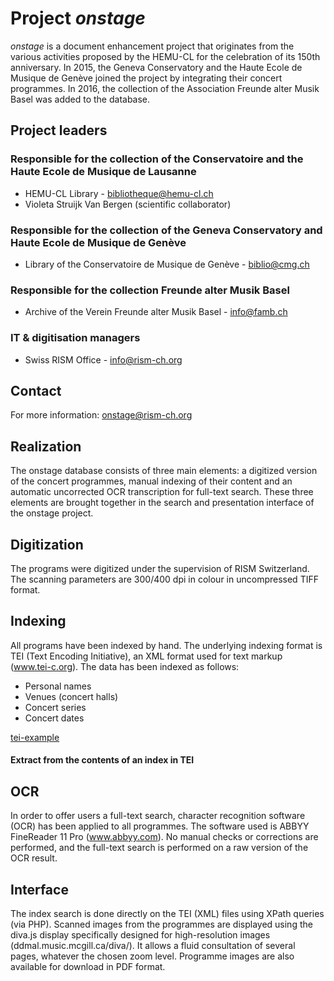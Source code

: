 # Project _onstage_
_onstage_ is a document enhancement project that originates from the various activities proposed by the HEMU-CL for the celebration of its 150th anniversary. In 2015, the Geneva Conservatory and the Haute Ecole de Musique de Genève joined the project by integrating their concert programmes. In 2016, the collection of the Association Freunde alter Musik Basel was added to the database.

## Project leaders
### Responsible for the collection of the Conservatoire and the Haute Ecole de Musique de Lausanne

* HEMU-CL Library - bibliotheque@hemu-cl.ch
* Violeta Struijk Van Bergen (scientific collaborator)

### Responsible for the collection of the Geneva Conservatory and Haute Ecole de Musique de Genève

* Library of the Conservatoire de Musique de Genève - biblio@cmg.ch

### Responsible for the collection Freunde alter Musik Basel

* Archive of the Verein Freunde alter Musik Basel - info@famb.ch

### IT & digitisation managers

* Swiss RISM Office - info@rism-ch.org

## Contact
For more information: onstage@rism-ch.org

## Realization
The onstage database consists of three main elements: a digitized version of the concert programmes, manual indexing of their content and an automatic uncorrected OCR transcription for full-text search. These three elements are brought together in the search and presentation interface of the onstage project.

## Digitization
The programs were digitized under the supervision of RISM Switzerland. The scanning parameters are 300/400 dpi in colour in uncompressed TIFF format.

## Indexing
All programs have been indexed by hand. The underlying indexing format is TEI (Text Encoding Initiative), an XML format used for text markup (www.tei-c.org). The data has been indexed as follows:

* Personal names
* Venues (concert halls)
* Concert series
* Concert dates

[tei-example](https://raw.githubusercontent.com/rism-ch/onstage-texts/master/images/tei-example.png)
#### Extract from the contents of an index in TEI

## OCR
In order to offer users a full-text search, character recognition software (OCR) has been applied to all programmes. The software used is ABBYY FineReader 11 Pro (www.abbyy.com). No manual checks or corrections are performed, and the full-text search is performed on a raw version of the OCR result.

## Interface
The index search is done directly on the TEI (XML) files using XPath queries (via PHP). Scanned images from the programmes are displayed using the diva.js display specifically designed for high-resolution images (ddmal.music.mcgill.ca/diva/). It allows a fluid consultation of several pages, whatever the chosen zoom level. Programme images are also available for download in PDF format.
